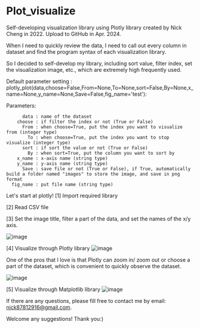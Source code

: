 # Plot_visualize
Self-developing visualization library using Plotly library created by Nick Cheng in 2022. Upload to GitHub in Apr. 2024.

When I need to quickly review the data, I need to call out every column in dataset and find the program syntax of each visualization library.

So I decided to self-develop my library, including sort value, filter index, set the visualization image, etc., which are extremely high frequently used.


Default parameter setting : plotly_plot(data,choose=False,From=None,To=None,sort=False,By=None,x_name=None,y_name=None,Save=False,fig_name='test'):

Parameters:

          data : name of the dataset
        choose : if filter the index or not (True or False)
          From : when choose=True, put the index you want to visualize from (integer type)
            To : when choose=True, put the index you want to stop visualize (integer type)
          sort : if sort the value or not (True or False)
            By : when sort=True, put the column you want to sort by
        x_name : x-axis name (string type)
        y_name : y-axis name (string type)
          Save : save file or not (True or False), if True, automatically build a folder named "images" to store the image, and save in png format
      fig_name : put file name (string type)

Let's start at plotly!
[1] Import required library

[2] Read CSV file

[3] Set the image title, filter a part of the data, and set the names of the x/y axis.

![image](https://github.com/hihinick/Plotly_visualize/assets/86997964/4fa17260-c0be-4ed7-b536-79da4cdcdeb5)



[4] Visualize through Plotly library
![image](https://github.com/hihinick/Plotly_visualize/assets/86997964/6d4cb30b-9142-4591-99df-4b8afcec9029)

One of the pros that I love is that Plotly can zoom in/ zoom out or choose a part of the dataset, which is convenient to quickly observe the dataset.

![image](https://github.com/hihinick/Plotly_visualize/assets/86997964/f4ddc863-4835-416d-9e8a-fc7daabb816b)

[5] Visualize through Matplotlib library
![image](https://github.com/hihinick/Plotly_visualize/assets/86997964/ff5da182-bc4f-4940-9239-1146a9dadf85)

If there are any questions, please fill free to contact me by email: nick87812916@gmail.com.

Welcome any suggestions! Thank you:)


